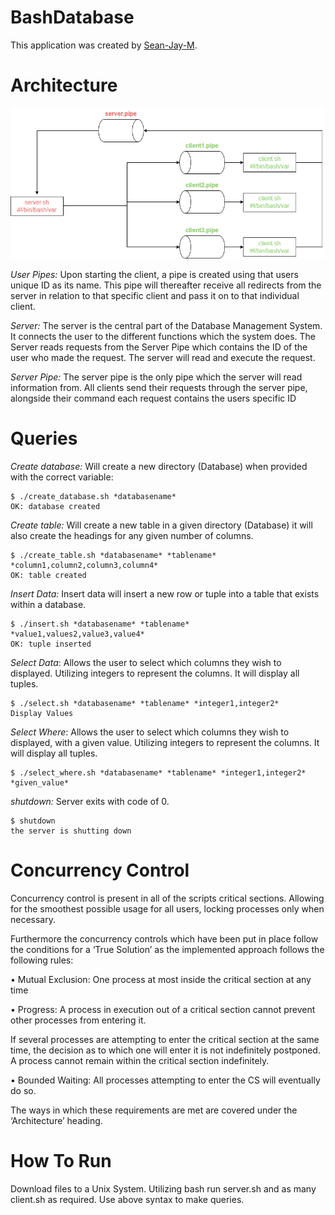 # BashDatabase
This application was created by [Sean-Jay-M](https://github.com/Sean-Jay-M).

# Architecture
![Architecture](images/databasestructure.png)

*User Pipes:* Upon starting the client, a pipe is created using that users unique ID as its name. This pipe will thereafter receive all redirects from the server in relation to that specific client and pass it on to that individual client. 

*Server:* The server is the central part of the Database Management System. It connects the user to the different functions which the system does. The Server reads requests from the Server Pipe which contains the ID of the user who made the request. The server will read and execute the request.

*Server Pipe:* The server pipe is the only pipe which the server will read information from. All clients send their requests through the server pipe, alongside their command each request contains the users specific ID

# Queries

*Create database:* Will create a new directory (Database) when provided with the correct variable:

    $ ./create_database.sh *databasename* 
    OK: database created

*Create table:*  Will create a new table in a given directory (Database) it will also create the headings for any given number of columns.

    $ ./create_table.sh *databasename* *tablename* *column1,column2,column3,column4*
    OK: table created

*Insert Data:* Insert data will insert a new row or tuple into a table that exists within a database. 

    $ ./insert.sh *databasename* *tablename* *value1,values2,value3,value4*
    OK: tuple inserted

*Select Data*: Allows the user to select which columns they wish to displayed. Utilizing integers to represent the columns. It will display all tuples. 
    
    $ ./select.sh *databasename* *tablename* *integer1,integer2*
    Display Values

*Select Where*:  Allows the user to select which columns they wish to displayed, with a given value. Utilizing integers to represent the columns. It will display all tuples. 
    
    $ ./select_where.sh *databasename* *tablename* *integer1,integer2* *given_value*

*shutdown:* Server exits with code of 0.

    $ shutdown
    the server is shutting down

# Concurrency Control

Concurrency control is present in all of the scripts critical sections. Allowing for the smoothest possible usage for all users, locking processes only when necessary.

Furthermore the concurrency controls which have been put in place follow the conditions for a ‘True Solution’ as the implemented approach follows the following rules: 

•	Mutual Exclusion: One process at most inside the critical section at any time 

•	Progress: A process in execution out of a critical section cannot prevent other processes from entering it. 

If several processes are attempting to enter the critical section at the same time, the decision as to which one will enter it is not indefinitely postponed.
A process cannot remain within the critical section indefinitely.

•	Bounded Waiting: All processes attempting to enter the CS will eventually do so. 

The ways in which these requirements are met are covered under the ‘Architecture’ heading.

# How To Run

Download files to a Unix System.
Utilizing bash run server.sh and as many client.sh as required.
Use above syntax to make queries.
